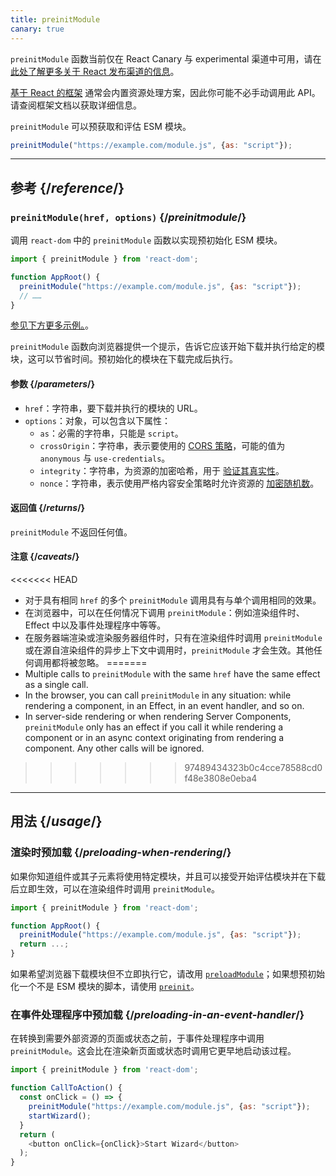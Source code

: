 ```yaml
---
title: preinitModule
canary: true
---
```


<Canary>

`preinitModule` 函数当前仅在 React Canary 与 experimental 渠道中可用，请在 [此处了解更多关于 React 发布渠道的信息](/community/versioning-policy#all-release-channels)。

</Canary>

<Note>

[基于 React 的框架](/learn/start-a-new-react-project) 通常会内置资源处理方案，因此你可能不必手动调用此 API。请查阅框架文档以获取详细信息。

</Note>

<Intro>

`preinitModule` 可以预获取和评估 ESM 模块。

```js
preinitModule("https://example.com/module.js", {as: "script"});
```

</Intro>

<InlineToc />

---

## 参考 {/*reference*/}

### `preinitModule(href, options)` {/*preinitmodule*/}

调用 `react-dom` 中的 `preinitModule` 函数以实现预初始化 ESM 模块。

```js
import { preinitModule } from 'react-dom';

function AppRoot() {
  preinitModule("https://example.com/module.js", {as: "script"});
  // ……
}

```

[参见下方更多示例。](#usage)。

`preinitModule` 函数向浏览器提供一个提示，告诉它应该开始下载并执行给定的模块，这可以节省时间。预初始化的模块在下载完成后执行。

#### 参数 {/*parameters*/}

* `href`：字符串，要下载并执行的模块的 URL。
* `options`：对象，可以包含以下属性：
  *  `as`：必需的字符串，只能是 `script`。
  *  `crossOrigin`：字符串，表示要使用的 [CORS 策略](https://developer.mozilla.org/zh-CN/docs/Web/HTML/Attributes/crossorigin)，可能的值为 `anonymous` 与 `use-credentials`。
  *  `integrity`：字符串，为资源的加密哈希，用于 [验证其真实性](https://developer.mozilla.org/zh-CN/docs/Web/Security/Subresource_Integrity)。
  *  `nonce`：字符串，表示使用严格内容安全策略时允许资源的 [加密随机数](https://developer.mozilla.org/zh-CN/docs/Web/HTML/Global_attributes/nonce)。

#### 返回值 {/*returns*/}

`preinitModule` 不返回任何值。

#### 注意 {/*caveats*/}

<<<<<<< HEAD
* 对于具有相同 `href` 的多个 `preinitModule` 调用具有与单个调用相同的效果。
* 在浏览器中，可以在任何情况下调用 `preinitModule`：例如渲染组件时、Effect 中以及事件处理程序中等等。
* 在服务器端渲染或渲染服务器组件时，只有在渲染组件时调用 `preinitModule` 或在源自渲染组件的异步上下文中调用时，`preinitModule` 才会生效。其他任何调用都将被忽略。
=======
* Multiple calls to `preinitModule` with the same `href` have the same effect as a single call.
* In the browser, you can call `preinitModule` in any situation: while rendering a component, in an Effect, in an event handler, and so on.
* In server-side rendering or when rendering Server Components, `preinitModule` only has an effect if you call it while rendering a component or in an async context originating from rendering a component. Any other calls will be ignored.
>>>>>>> 97489434323b0c4cce78588cd0f48e3808e0eba4

---

## 用法 {/*usage*/}

### 渲染时预加载 {/*preloading-when-rendering*/}

如果你知道组件或其子元素将使用特定模块，并且可以接受开始评估模块并在下载后立即生效，可以在渲染组件时调用 `preinitModule`。

```js
import { preinitModule } from 'react-dom';

function AppRoot() {
  preinitModule("https://example.com/module.js", {as: "script"});
  return ...;
}
```

如果希望浏览器下载模块但不立即执行它，请改用 [`preloadModule`](/reference/react-dom/preloadModule)；如果想预初始化一个不是 ESM 模块的脚本，请使用 [`preinit`](/reference/react-dom/preinit)。

### 在事件处理程序中预加载 {/*preloading-in-an-event-handler*/}

在转换到需要外部资源的页面或状态之前，于事件处理程序中调用 `preinitModule`。这会比在渲染新页面或状态时调用它更早地启动该过程。

```js
import { preinitModule } from 'react-dom';

function CallToAction() {
  const onClick = () => {
    preinitModule("https://example.com/module.js", {as: "script"});
    startWizard();
  }
  return (
    <button onClick={onClick}>Start Wizard</button>
  );
}
```
